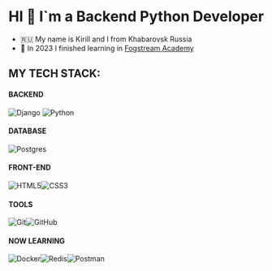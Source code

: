 # HI 👋 I`m a Backend Python Developer

* :ru: My name is Kirill and I from Khabarovsk Russia
* :checkered_flag: In 2023 I finished learning in [Fogstream Academy](https://fogsdemy.ru)

## MY TECH STACK:

#### BACKEND
![Django](https://img.shields.io/badge/django-%23092E20.svg?style=for-the-badge&logo=django&logoColor=white)
![Python](https://img.shields.io/badge/python-3670A0?style=for-the-badge&logo=python&logoColor=ffdd54)

#### DATABASE
![Postgres](https://img.shields.io/badge/postgres-%23316192.svg?style=for-the-badge&logo=postgresql&logoColor=white)

#### FRONT-END
![HTML5](https://img.shields.io/badge/html5-%23E34F26.svg?style=for-the-badge&logo=html5&logoColor=white)![CSS3](https://img.shields.io/badge/css3-%231572B6.svg?style=for-the-badge&logo=css3&logoColor=white)

#### TOOLS
![Git](https://img.shields.io/badge/git-%23F05033.svg?style=for-the-badge&logo=git&logoColor=white)![GitHub](https://img.shields.io/badge/github-%23121011.svg?style=for-the-badge&logo=github&logoColor=white)

#### NOW LEARNING
![Docker](https://img.shields.io/badge/docker-%230db7ed.svg?style=for-the-badge&logo=docker&logoColor=white)![Redis](https://img.shields.io/badge/redis-%23DD0031.svg?style=for-the-badge&logo=redis&logoColor=white)![Postman](https://img.shields.io/badge/Postman-FF6C37?style=for-the-badge&logo=postman&logoColor=white)





<!---
justkkozlow/justkkozlow is a ✨ special ✨ repository because its `README.md` (this file) appears on your GitHub profile.
You can click the Preview link to take a look at your changes.
--->
